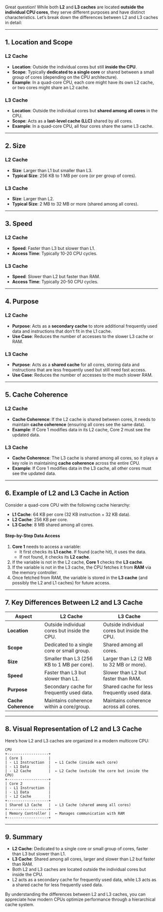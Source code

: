 Great question! While both **L2** and **L3 caches** are located **outside the individual CPU cores**, they serve different purposes and have distinct characteristics. Let’s break down the differences between L2 and L3 caches in detail:

---

## **1. Location and Scope**

### **L2 Cache**

- **Location**: Outside the individual cores but still **inside the CPU**.
- **Scope**: Typically **dedicated to a single core** or shared between a small group of cores (depending on the CPU architecture).
- **Example**: In a quad-core CPU, each core might have its own L2 cache, or two cores might share an L2 cache.

### **L3 Cache**

- **Location**: Outside the individual cores but **shared among all cores** in the CPU.
- **Scope**: Acts as a **last-level cache (LLC)** shared by all cores.
- **Example**: In a quad-core CPU, all four cores share the same L3 cache.

---

## **2. Size**

### **L2 Cache**

- **Size**: Larger than L1 but smaller than L3.
- **Typical Size**: 256 KB to 1 MB per core (or per group of cores).

### **L3 Cache**

- **Size**: Larger than L2.
- **Typical Size**: 2 MB to 32 MB or more (shared among all cores).

---

## **3. Speed**

### **L2 Cache**

- **Speed**: Faster than L3 but slower than L1.
- **Access Time**: Typically 10-20 CPU cycles.

### **L3 Cache**

- **Speed**: Slower than L2 but faster than RAM.
- **Access Time**: Typically 20-50 CPU cycles.

---

## **4. Purpose**

### **L2 Cache**

- **Purpose**: Acts as a **secondary cache** to store additional frequently used data and instructions that don’t fit in the L1 cache.
- **Use Case**: Reduces the number of accesses to the slower L3 cache or RAM.

### **L3 Cache**

- **Purpose**: Acts as a **shared cache** for all cores, storing data and instructions that are less frequently used but still need fast access.
- **Use Case**: Reduces the number of accesses to the much slower RAM.

---

## **5. Cache Coherence**

### **L2 Cache**

- **Cache Coherence**: If the L2 cache is shared between cores, it needs to maintain **cache coherence** (ensuring all cores see the same data).
- **Example**: If Core 1 modifies data in its L2 cache, Core 2 must see the updated data.

### **L3 Cache**

- **Cache Coherence**: The L3 cache is shared among all cores, so it plays a key role in maintaining **cache coherence** across the entire CPU.
- **Example**: If Core 1 modifies data in the L3 cache, all other cores must see the updated data.

---

## **6. Example of L2 and L3 Cache in Action**

Consider a quad-core CPU with the following cache hierarchy:

- **L1 Cache**: 64 KB per core (32 KB instruction + 32 KB data).
- **L2 Cache**: 256 KB per core.
- **L3 Cache**: 8 MB shared among all cores.

#### **Step-by-Step Data Access**

1. **Core 1** needs to access a variable:
   - It first checks its **L1 cache**. If found (cache hit), it uses the data.
   - If not found, it checks its **L2 cache**.
2. If the variable is not in the L2 cache, **Core 1** checks the **L3 cache**.
3. If the variable is not in the L3 cache, the CPU fetches it from **RAM** via the memory controller.
4. Once fetched from RAM, the variable is stored in the **L3 cache** (and possibly the L2 and L1 caches) for future access.

---

## **7. Key Differences Between L2 and L3 Cache**

| **Aspect**          | **L2 Cache**                                 | **L3 Cache**                                 |
| ------------------- | -------------------------------------------- | -------------------------------------------- |
| **Location**        | Outside individual cores but inside the CPU. | Outside individual cores but inside the CPU. |
| **Scope**           | Dedicated to a single core or small group.   | Shared among all cores.                      |
| **Size**            | Smaller than L3 (256 KB to 1 MB per core).   | Larger than L2 (2 MB to 32 MB or more).      |
| **Speed**           | Faster than L3 but slower than L1.           | Slower than L2 but faster than RAM.          |
| **Purpose**         | Secondary cache for frequently used data.    | Shared cache for less frequently used data.  |
| **Cache Coherence** | Maintains coherence within a core/group.     | Maintains coherence across all cores.        |

---

## **8. Visual Representation of L2 and L3 Cache**

Here’s how L2 and L3 caches are organized in a modern multicore CPU:

```
CPU
+-------------------+
| Core 1            |
| - L1 Instruction  |  ← L1 Cache (inside each core)
| - L1 Data         |
| - L2 Cache        |  ← L2 Cache (outside the core but inside the CPU)
+-------------------+
| Core 2            |
| - L1 Instruction  |
| - L1 Data         |
| - L2 Cache        |
+-------------------+
| Shared L3 Cache   |  ← L3 Cache (shared among all cores)
+-------------------+
| Memory Controller |  ← Manages communication with RAM
+-------------------+
```

---

## **9. Summary**

- **L2 Cache**: Dedicated to a single core or small group of cores, faster than L3 but slower than L1.
- **L3 Cache**: Shared among all cores, larger and slower than L2 but faster than RAM.
- Both L2 and L3 caches are located outside the individual cores but inside the CPU.
- L2 acts as a secondary cache for frequently used data, while L3 acts as a shared cache for less frequently used data.

By understanding the differences between L2 and L3 caches, you can appreciate how modern CPUs optimize performance through a hierarchical cache system.
